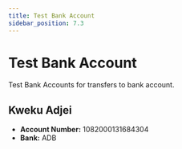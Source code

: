 ```yaml
---
title: Test Bank Account
sidebar_position: 7.3
---
```


# Test Bank Account

Test Bank Accounts for transfers to bank account.

## Kweku Adjei
- **Account Number:** 1082000131684304
- **Bank:** ADB

